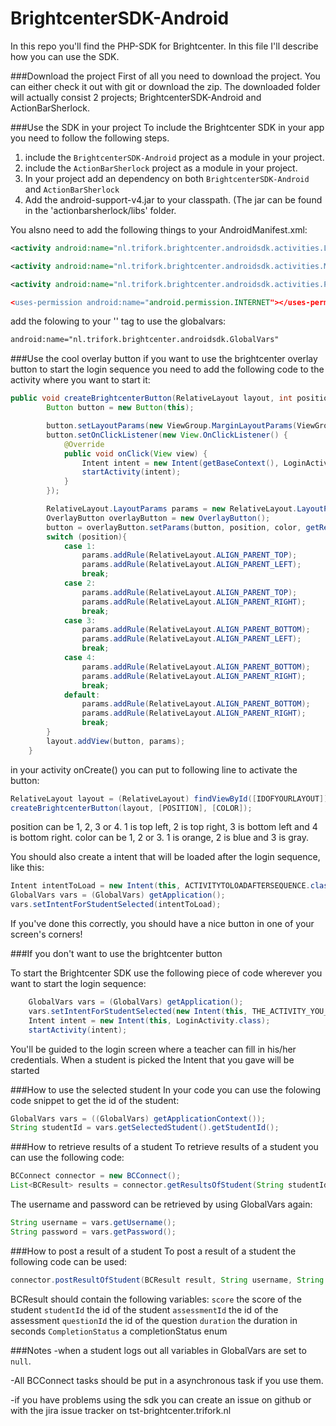 BrightcenterSDK-Android
=======================

In this repo you'll find the PHP-SDK for Brightcenter. In this file I'll describe how you can use the SDK.

###Download the project
First of all you need to download the project. You can either check it out with git or download the zip. The downloaded folder will actually consist 2 projects; BrightcenterSDK-Android and ActionBarSherlock.

###Use the SDK in your project
To include the Brightcenter SDK in your app you need to follow the following steps.

1. include the `BrightcenterSDK-Android` project as a module in your project.
2. include the `ActionBarSherlock` project as a module in your project.
3. In your project add an dependency on both `BrightcenterSDK-Android` and `ActionBarSherlock`
4. Add the android-support-v4.jar to your classpath. (The jar can be found in the 'actionbarsherlock/libs' folder.

You alsno need to add the following things to your AndroidManifest.xml:
```xml
<activity android:name="nl.trifork.brightcenter.androidsdk.activities.LoginActivity" android:theme="@android:style/Theme.Holo.Light"/>

<activity android:name="nl.trifork.brightcenter.androidsdk.activities.MainActivity" android:theme="@android:style/Theme.Holo.Light"/>

<activity android:name="nl.trifork.brightcenter.androidsdk.activities.PostResultActivity" android:theme="@android:style/Theme”/>

<uses-permission android:name="android.permission.INTERNET"></uses-permission>
```
add the folowing to your '<application>' tag to use the globalvars:
```xml
android:name="nl.trifork.brightcenter.androidsdk.GlobalVars"
```

###Use the cool overlay button
if you want to use the brightcenter overlay button to start the login sequence you need to add the following code to the activity where you want to start it:

```java
public void createBrightcenterButton(RelativeLayout layout, int position, int color) {
        Button button = new Button(this);

        button.setLayoutParams(new ViewGroup.MarginLayoutParams(ViewGroup.LayoutParams.WRAP_CONTENT, ViewGroup.LayoutParams.WRAP_CONTENT));
        button.setOnClickListener(new View.OnClickListener() {
            @Override
            public void onClick(View view) {
                Intent intent = new Intent(getBaseContext(), LoginActivity.class);
                startActivity(intent);
            }
        });

        RelativeLayout.LayoutParams params = new RelativeLayout.LayoutParams(ViewGroup.LayoutParams.WRAP_CONTENT, ViewGroup.LayoutParams.WRAP_CONTENT);
        OverlayButton overlayButton = new OverlayButton();
        button = overlayButton.setParams(button, position, color, getResources());
        switch (position){
            case 1:
                params.addRule(RelativeLayout.ALIGN_PARENT_TOP);
                params.addRule(RelativeLayout.ALIGN_PARENT_LEFT);
                break;
            case 2:
                params.addRule(RelativeLayout.ALIGN_PARENT_TOP);
                params.addRule(RelativeLayout.ALIGN_PARENT_RIGHT);
                break;
            case 3:
                params.addRule(RelativeLayout.ALIGN_PARENT_BOTTOM);
                params.addRule(RelativeLayout.ALIGN_PARENT_LEFT);
                break;
            case 4:
                params.addRule(RelativeLayout.ALIGN_PARENT_BOTTOM);
                params.addRule(RelativeLayout.ALIGN_PARENT_RIGHT);
                break;
            default:
                params.addRule(RelativeLayout.ALIGN_PARENT_BOTTOM);
                params.addRule(RelativeLayout.ALIGN_PARENT_RIGHT);
                break;
        }
        layout.addView(button, params);
    }
```
in your activity onCreate() you can put to following line to activate the button:

```java
RelativeLayout layout = (RelativeLayout) findViewById([IDOFYOURLAYOUT]);
createBrightcenterButton(layout, [POSITION], [COLOR]);
```
position can be 1, 2, 3 or 4. 1 is top left, 2 is top right, 3 is bottom left and 4 is bottom right. color can be 1, 2 or 3. 1 is orange, 2 is blue and 3 is gray.

You should also create a intent that will be loaded after the login sequence, like this:
```java
Intent intentToLoad = new Intent(this, ACTIVITYTOLOADAFTERSEQUENCE.class);
GlobalVars vars = (GlobalVars) getApplication();
vars.setIntentForStudentSelected(intentToLoad);
```
If you've done this correctly, you should have a nice button in one of your screen's corners!

###If you don't want to use the brightcenter button


To start the Brightcenter SDK use the following piece of code wherever you want to start the login sequence:
```java
    GlobalVars vars = (GlobalVars) getApplication();
    vars.setIntentForStudentSelected(new Intent(this, THE_ACTIVITY_YOU_WANT_TO_START.class));
    Intent intent = new Intent(this, LoginActivity.class);
    startActivity(intent);
```
You'll be guided to the login screen where a teacher can fill in his/her credentials. When a student is picked the Intent that you gave will be started

###How to use the selected student
In your code you can use the folowing code snippet to get the id of the student:
```java
GlobalVars vars = ((GlobalVars) getApplicationContext());
String studentId = vars.getSelectedStudent().getStudentId();
```

###How to retrieve results of a student
To retrieve results of a student you can use the following code:
```java
BCConnect connector = new BCConnect();
List<BCResult> results = connector.getResultsOfStudent(String studentId, String assessmentId, String username, String password);
```
The username and password can be retrieved by using GlobalVars again:
```java
String username = vars.getUsername();
String password = vars.getPassword();
```

###How to post a result of a student
To post a result of a student the following code can be used:
```java
connector.postResultOfStudent(BCResult result, String username, String password)
```
BCResult should contain the following variables:
`score` the score of the student
`studentId` the id of the student
`assessmentId` the id of the assessment
`questionId` the id of the question
`duration` the duration in seconds
`CompletionStatus` a completionStatus enum

###Notes
-when a student logs out all variables in GlobalVars are set to `null`.

-All BCConnect tasks should be put in a asynchronous task if you use them.

-if you have problems using the sdk you can create an issue on github or with the jira issue tracker on tst-brightcenter.trifork.nl 





